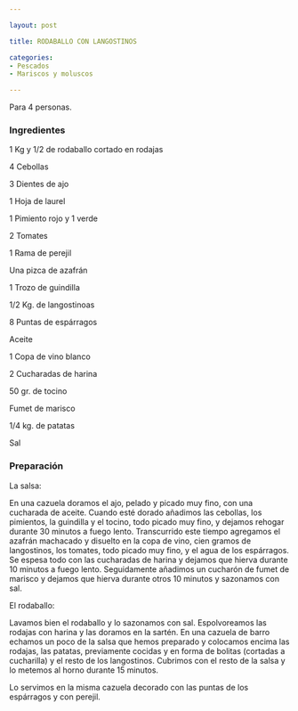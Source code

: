 ```yaml
---

layout: post

title: RODABALLO CON LANGOSTINOS

categories:
- Pescados
- Mariscos y moluscos

---
```


Para 4 personas.

<h3>Ingredientes</h3>1 Kg y 1/2 de rodaballo cortado en rodajas

4 Cebollas

3 Dientes de ajo

1 Hoja de laurel

1 Pimiento rojo y 1 verde

2 Tomates

1 Rama de perejil

Una pizca de azafrán

1 Trozo de guindilla

1/2 Kg. de langostinoas

8 Puntas de espárragos

Aceite

1 Copa de vino blanco

2 Cucharadas de harina

50 gr. de tocino

Fumet de marisco

1/4 kg. de patatas

Sal

<h3>Preparación</h3>La salsa:

En una cazuela doramos el ajo, pelado y picado muy fino, con una cucharada de aceite. Cuando esté dorado añadimos las cebollas, los pimientos, la guindilla y el tocino, todo picado muy fino, y dejamos rehogar durante 30 minutos a fuego lento. Transcurrido este tiempo agregamos el azafrán machacado y disuelto en la copa de vino, cien gramos de langostinos, los tomates, todo picado muy fino, y el agua de los espárragos. Se espesa todo con las cucharadas de harina y dejamos que hierva durante 10 minutos a fuego lento. Seguidamente añadimos un cucharón de fumet de marisco y dejamos que hierva durante otros 10 minutos y sazonamos con sal.

El rodaballo:

Lavamos bien el rodaballo y lo sazonamos con sal. Espolvoreamos las rodajas con harina y las doramos en la sartén. En una cazuela de barro echamos un poco de la salsa que hemos preparado y colocamos encima las rodajas, las patatas, previamente cocidas y en forma de bolitas (cortadas a cucharilla) y el resto de los langostinos. Cubrimos con el resto de la salsa y lo metemos al horno durante 15 minutos.

Lo servimos en la misma cazuela decorado con las puntas de los espárragos y con perejil.